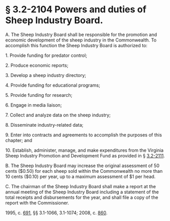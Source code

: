 # § 3.2-2104 Powers and duties of Sheep Industry Board.

<p>A. The Sheep Industry Board shall be responsible for the promotion and economic development of the sheep industry in the Commonwealth. To accomplish this function the Sheep Industry Board is authorized to:</p><p>1. Provide funding for predator control;</p><p>2. Produce economic reports;</p><p>3. Develop a sheep industry directory;</p><p>4. Provide funding for educational programs;</p><p>5. Provide funding for research;</p><p>6. Engage in media liaison;</p><p>7. Collect and analyze data on the sheep industry;</p><p>8. Disseminate industry-related data;</p><p>9. Enter into contracts and agreements to accomplish the purposes of this chapter; and</p><p>10. Establish, administer, manage, and make expenditures from the Virginia Sheep Industry Promotion and Development Fund as provided in § <a href='http://law.lis.virginia.gov/vacode/3.2-2111/'>3.2-2111</a>.</p><p>B. The Sheep Industry Board may increase the original assessment of 50 cents ($0.50) for each sheep sold within the Commonwealth no more than 10 cents ($0.10) per year, up to a maximum assessment of $1 per head.</p><p>C. The chairman of the Sheep Industry Board shall make a report at the annual meeting of the Sheep Industry Board including a statement of the total receipts and disbursements for the year, and shall file a copy of the report with the Commissioner.</p><p>1995, c. <a href='http://lis.virginia.gov/cgi-bin/legp604.exe?951+ful+CHAP0691'>691</a>, §§ 3.1-1066, 3.1-1074; 2008, c. <a href='http://lis.virginia.gov/cgi-bin/legp604.exe?081+ful+CHAP0860'>860</a>.</p>